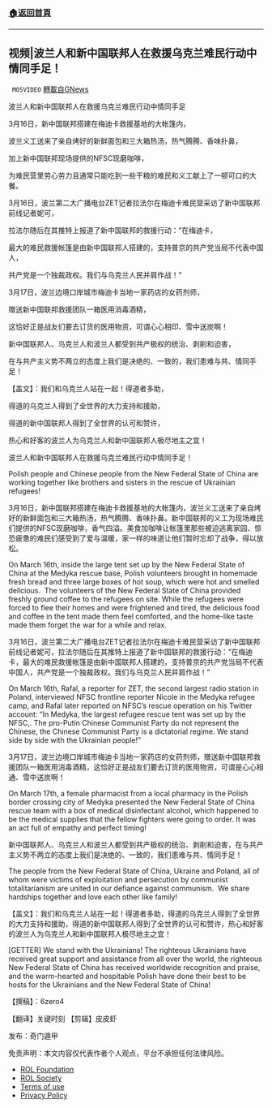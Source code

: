###  [:house:返回首頁](https://github.com/ourhimalayas/txt)
---


## 视频|波兰人和新中国联邦人在救援乌克兰难民行动中情同手足！
` MOSVIDEO` [轉載自GNews](https://gnews.org/zh-hans/2224053/)

波兰人和新中国联邦人在救援乌克兰难民行动中情同手足

3月16日，新中国联邦搭建在梅迪卡救援基地的大帐篷内，

波兰义工送来了亲自烤好的新鲜面包和三大箱热汤，热气腾腾、香味扑鼻，

加上新中国联邦现场提供的NFSC现磨咖啡，

为难民营里劳心劳力且通常只能吃到一些干粮的难民和义工献上了一顿可口的大餐。

3月16日，波兰第二大广播电台ZET记者拉法尔在梅迪卡难民营采访了新中国联邦前线记者妮可，

拉法尔随后在其推特上报道了新中国联邦的救援行动：“在梅迪卡，

最大的难民救援帐篷是由新中国联邦人搭建的，支持普京的共产党当局不代表中国人，

共产党是一个独裁政权。我们与乌克兰人民并肩作战！”

3月17日，波兰边境口岸城市梅迪卡当地一家药店的女药剂师，

赠送新中国联邦救援团队一箱医用消毒酒精，

这恰好正是战友们要去订货的医用物资，可谓心心相印、雪中送炭啊！

新中国联邦人、乌克兰人和波兰人都受到共产极权的统治、剥削和迫害，

在与共产主义势不两立的态度上我们是决绝的、一致的，我们患难与共、情同手足！

【盖文】：我们和乌克兰人站在一起！得道者多助，

得道的乌克兰人得到了全世界的大力支持和援助，

得道的新中国联邦人得到了全世界的认可和赞许，

热心和好客的波兰人为乌克兰人和新中国联邦人极尽地主之宜！

波兰人和新中国联邦人在救援乌克兰难民行动中情同手足！

Polish people and Chinese people from the New Federal State of China are working together like brothers and sisters in the rescue of Ukrainian refugees!

3月16日，新中国联邦搭建在梅迪卡救援基地的大帐篷内，波兰义工送来了亲自烤好的新鲜面包和三大箱热汤，热气腾腾、香味扑鼻。新中国联邦的义工为现场难民们提供的NFSC现磨咖啡，香气四溢。美食加咖啡让帐篷里那些被迫逃离家园、惊恐疲惫的难民们感受到了爱与温暖，家一样的味道让他们暂时忘却了战争，得以放松。

On March 16th, inside the large tent set up by the New Federal State of China at the Medyka rescue base, Polish volunteers brought in homemade fresh bread and three large boxes of hot soup, which were hot and smelled delicious.  The volunteers of the New Federal State of China provided freshly ground coffee to the refugees on site. While the refugees were forced to flee their homes and were frightened and tired, the delicious food and coffee in the tent made them feel comforted, and the home-like taste made them forget the war for a while and relax.

3月16日，波兰第二大广播电台ZET记者拉法尔在梅迪卡难民营采访了新中国联邦前线记者妮可，拉法尔随后在其推特上报道了新中国联邦的救援行动：“在梅迪卡，最大的难民救援帐篷是由新中国联邦人搭建的，支持普京的共产党当局不代表中国人，共产党是一个独裁政权。我们与乌克兰人民并肩作战！”

On March 16th, Rafal, a reporter for ZET, the second largest radio station in Poland, interviewed NFSC frontline reporter Nicole in the Medyka refugee camp, and Rafal later reported on NFSC’s rescue operation on his Twitter account: “In Medyka, the largest refugee rescue tent was set up by the NFSC,. The pro-Putin Chinese Communist Party do not represent the Chinese, the Chinese Communist Party is a dictatorial regime. We stand side by side with the Ukrainian people!”

3月17日，波兰边境口岸城市梅迪卡当地一家药店的女药剂师，赠送新中国联邦救援团队一箱医用消毒酒精，这恰好正是战友们要去订货的医用物资，可谓是心心相通、雪中送炭啊！

On March 17th, a female pharmacist from a local pharmacy in the Polish border crossing city of Medyka presented the New Federal State of China rescue team with a box of medical disinfectant alcohol, which happened to be the medical supplies that the fellow fighters were going to order. It was an act full of empathy and perfect timing!

新中国联邦人、乌克兰人和波兰人都受到共产极权的统治、剥削和迫害，在与共产主义势不两立的态度上我们是决绝的、一致的，我们患难与共、情同手足！

The people from the New Federal State of China, Ukraine and Poland, all of whom were victims of exploitation and persecution by communist totalitarianism are united in our defiance against communism.  We share hardships together and love each other like family!

【盖文】：我们和乌克兰人站在一起！得道者多助，得道的乌克兰人得到了全世界的大力支持和援助，得道的新中国联邦人得到了全世界的认可和赞许，热心和好客的波兰人为乌克兰人和新中国联邦人极尽地主之宜！

[GETTER] We stand with the Ukrainians! The righteous Ukrainians have received great support and assistance from all over the world, the righteous New Federal State of China has received worldwide recognition and praise, and the warm-hearted and hospitable Polish have done their best to be hosts for the Ukrainians and the New Federal State of China!

【撰稿】：6zero4

【翻译】关键时刻
【剪辑】皮皮虾

发布：奇门遁甲

 

免责声明：本文内容仅代表作者个人观点，平台不承担任何法律风险。

- [ROL Foundation](https://rolfoundation.org/)
- [ROL Society](https://rolsociety.org/)
- [Terms of use](https://gnews.org/terms-of-use-3/)
- [Privacy Policy](https://gnews.org/privacy-policy/)
